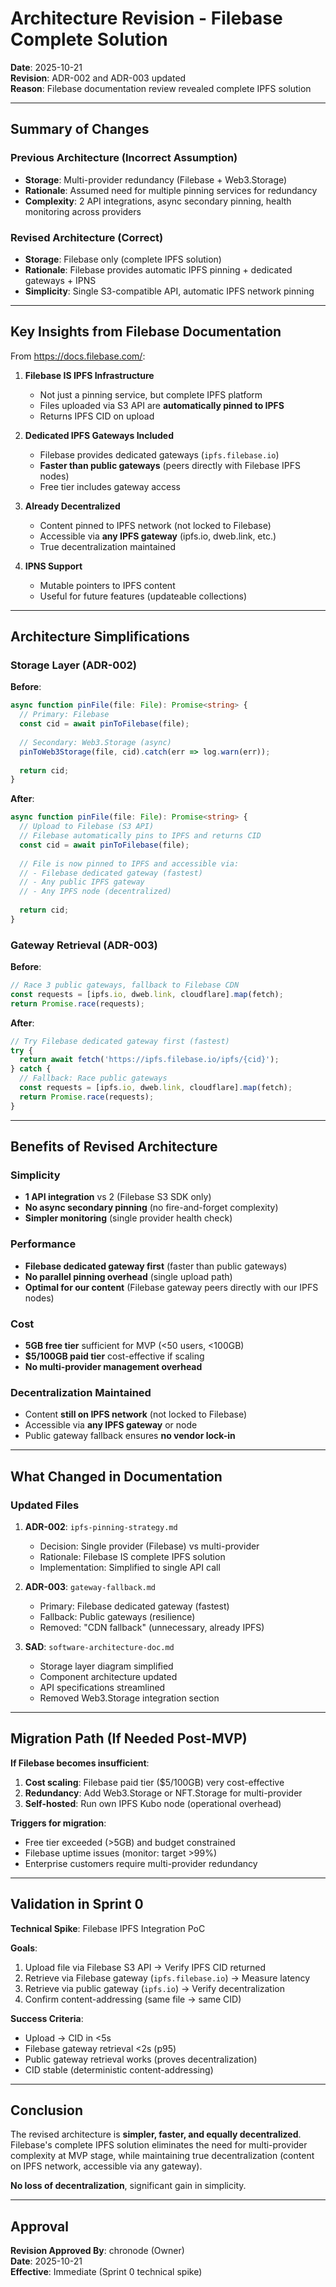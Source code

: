 # Architecture Revision - Filebase Complete Solution

**Date**: 2025-10-21  
**Revision**: ADR-002 and ADR-003 updated  
**Reason**: Filebase documentation review revealed complete IPFS solution

---

## Summary of Changes

### Previous Architecture (Incorrect Assumption)
- **Storage**: Multi-provider redundancy (Filebase + Web3.Storage)
- **Rationale**: Assumed need for multiple pinning services for redundancy
- **Complexity**: 2 API integrations, async secondary pinning, health monitoring across providers

### Revised Architecture (Correct)
- **Storage**: Filebase only (complete IPFS solution)
- **Rationale**: Filebase provides automatic IPFS pinning + dedicated gateways + IPNS
- **Simplicity**: Single S3-compatible API, automatic IPFS network pinning

---

## Key Insights from Filebase Documentation

From https://docs.filebase.com/:

1. **Filebase IS IPFS Infrastructure**
   - Not just a pinning service, but complete IPFS platform
   - Files uploaded via S3 API are **automatically pinned to IPFS**
   - Returns IPFS CID on upload

2. **Dedicated IPFS Gateways Included**
   - Filebase provides dedicated gateways (`ipfs.filebase.io`)
   - **Faster than public gateways** (peers directly with Filebase IPFS nodes)
   - Free tier includes gateway access

3. **Already Decentralized**
   - Content pinned to IPFS network (not locked to Filebase)
   - Accessible via **any IPFS gateway** (ipfs.io, dweb.link, etc.)
   - True decentralization maintained

4. **IPNS Support**
   - Mutable pointers to IPFS content
   - Useful for future features (updateable collections)

---

## Architecture Simplifications

### Storage Layer (ADR-002)

**Before**:
```typescript
async function pinFile(file: File): Promise<string> {
  // Primary: Filebase
  const cid = await pinToFilebase(file);
  
  // Secondary: Web3.Storage (async)
  pinToWeb3Storage(file, cid).catch(err => log.warn(err));
  
  return cid;
}
```

**After**:
```typescript
async function pinFile(file: File): Promise<string> {
  // Upload to Filebase (S3 API)
  // Filebase automatically pins to IPFS and returns CID
  const cid = await pinToFilebase(file);
  
  // File is now pinned to IPFS and accessible via:
  // - Filebase dedicated gateway (fastest)
  // - Any public IPFS gateway
  // - Any IPFS node (decentralized)
  
  return cid;
}
```

### Gateway Retrieval (ADR-003)

**Before**:
```typescript
// Race 3 public gateways, fallback to Filebase CDN
const requests = [ipfs.io, dweb.link, cloudflare].map(fetch);
return Promise.race(requests);
```

**After**:
```typescript
// Try Filebase dedicated gateway first (fastest)
try {
  return await fetch('https://ipfs.filebase.io/ipfs/{cid}');
} catch {
  // Fallback: Race public gateways
  const requests = [ipfs.io, dweb.link, cloudflare].map(fetch);
  return Promise.race(requests);
}
```

---

## Benefits of Revised Architecture

### Simplicity
- **1 API integration** vs 2 (Filebase S3 SDK only)
- **No async secondary pinning** (no fire-and-forget complexity)
- **Simpler monitoring** (single provider health check)

### Performance
- **Filebase dedicated gateway first** (faster than public gateways)
- **No parallel pinning overhead** (single upload path)
- **Optimal for our content** (Filebase gateway peers directly with our IPFS nodes)

### Cost
- **5GB free tier** sufficient for MVP (<50 users, <100GB)
- **$5/100GB paid tier** cost-effective if scaling
- **No multi-provider management overhead**

### Decentralization Maintained
- Content **still on IPFS network** (not locked to Filebase)
- Accessible via **any IPFS gateway** or node
- Public gateway fallback ensures **no vendor lock-in**

---

## What Changed in Documentation

### Updated Files
1. **ADR-002**: `ipfs-pinning-strategy.md`
   - Decision: Single provider (Filebase) vs multi-provider
   - Rationale: Filebase IS complete IPFS solution
   - Implementation: Simplified to single API call

2. **ADR-003**: `gateway-fallback.md`
   - Primary: Filebase dedicated gateway (fastest)
   - Fallback: Public gateways (resilience)
   - Removed: "CDN fallback" (unnecessary, already IPFS)

3. **SAD**: `software-architecture-doc.md`
   - Storage layer diagram simplified
   - Component architecture updated
   - API specifications streamlined
   - Removed Web3.Storage integration section

---

## Migration Path (If Needed Post-MVP)

**If Filebase becomes insufficient**:
1. **Cost scaling**: Filebase paid tier ($5/100GB) very cost-effective
2. **Redundancy**: Add Web3.Storage or NFT.Storage for multi-provider
3. **Self-hosted**: Run own IPFS Kubo node (operational overhead)

**Triggers for migration**:
- Free tier exceeded (>5GB) and budget constrained
- Filebase uptime issues (monitor: target >99%)
- Enterprise customers require multi-provider redundancy

---

## Validation in Sprint 0

**Technical Spike**: Filebase IPFS Integration PoC

**Goals**:
1. Upload file via Filebase S3 API → Verify IPFS CID returned
2. Retrieve via Filebase gateway (`ipfs.filebase.io`) → Measure latency
3. Retrieve via public gateway (`ipfs.io`) → Verify decentralization
4. Confirm content-addressing (same file → same CID)

**Success Criteria**:
- Upload → CID in <5s
- Filebase gateway retrieval <2s (p95)
- Public gateway retrieval works (proves decentralization)
- CID stable (deterministic content-addressing)

---

## Conclusion

The revised architecture is **simpler, faster, and equally decentralized**. Filebase's complete IPFS solution eliminates the need for multi-provider complexity at MVP stage, while maintaining true decentralization (content on IPFS network, accessible via any gateway).

**No loss of decentralization**, significant gain in simplicity.

---

## Approval

**Revision Approved By**: chronode (Owner)  
**Date**: 2025-10-21  
**Effective**: Immediate (Sprint 0 technical spike)
